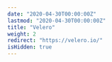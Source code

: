 ```yaml
---
date: "2020-04-30T00:00:00Z"
lastmod: "2020-04-30T00:00:00Z"
title: "Velero"
weight: 2
redirect: "https://velero.io/"
isHidden: true
---
```

